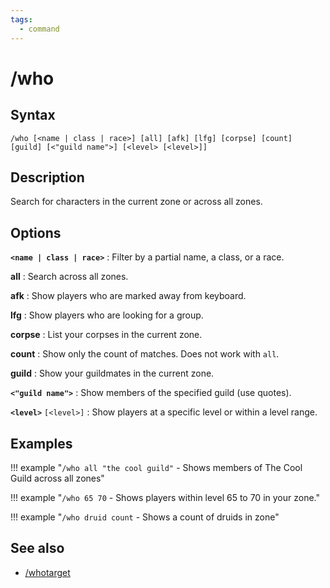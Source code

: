 ```yaml
---
tags:
  - command
---
```


# /who

## Syntax

<!--cmd-syntax-start-->
```eqcommand
/who [<name | class | race>] [all] [afk] [lfg] [corpse] [count] [guild] [<"guild name">] [<level> [<level>]]
```
<!--cmd-syntax-end-->

## Description

<!--cmd-desc-start-->
Search for characters in the current zone or across all zones.
<!--cmd-desc-end-->

## Options

**`<name | class | race>`**
:   Filter by a partial name, a class, or a race.

**all**
:   Search across all zones.

**afk**
:   Show players who are marked away from keyboard.

**lfg**
:   Show players who are looking for a group.

**corpse**
:   List your corpses in the current zone.

**count**
:   Show only the count of matches. Does not work with `all`.

**guild**
:   Show your guildmates in the current zone.

**`<"guild name">`**
:   Show members of the specified guild (use quotes).

**`<level>`** `[<level>]`
:   Show players at a specific level or within a level range.

## Examples

!!! example "`/who all "the cool guild"` - Shows members of The Cool Guild across all zones"

!!! example "`/who 65 70` - Shows players within level 65 to 70 in your zone."

!!! example "`/who druid count` - Shows a count of druids in zone"

## See also

- [/whotarget](cmd-whotarget.md)
